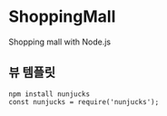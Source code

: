 # ShoppingMall
Shopping mall with Node.js 

## 뷰 템플릿
```
npm install nunjucks
const nunjucks = require('nunjucks');
```
